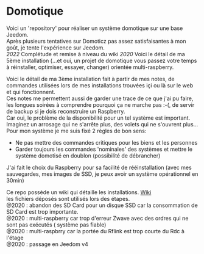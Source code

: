 # Domotique
Voici un 'repository' pour réaliser un système domotique sur une base Jeedom.   
Après plusieurs tentatives sur Domoticz pas assez satisfaisantes à mon goût, je tente l'expérience sur Jeedom.  
_2022_ Complétude et remise à niveau du wiki 
_2020_ Voici le détail de ma 5ème installation (...et oui, un projet de domotique vous passez votre temps à réinstaller, optimiser, essayer, changer) orientée multi-raspberry.  

Voici le détail de ma 3ème installation fait à partir de mes notes, de commandes utilisées lors de mes installations trouvées içi ou là sur le web et qui fonctionnent.   
Ces notes me permettent aussi de garder une trace de ce que j'ai pu faire, les longues soirées à comprendre pourquoi ça ne marche pas :-(, de servir de backup si je dois reconstruire un Raspberry.    
Car oui, le problème de la disponibilité pour un tel système est important. Imaginez un arrosage qui ne s'arrête plus, des volets qui ne s'ouvrent plus...          
Pour mon système je me suis fixé 2 règles de bon sens:   
* Ne pas mettre des commandes critiques pour les biens et les personnes   
* Garder toujours les commandes 'nominales' des systèmes et mettre le système domotisé en doublon (possibilité de débrancher)     
   
J'ai fait le choix du Raspberry pour sa facilité de rééinstallation (avec mes sauvegardes, mes images de SSD, je peux avoir un système opérationnel en 30min)      

Ce repo possède un wiki qui détaille les installations. [Wiki](https://github.com/Manu31240/Domotique/wiki)     
les fichiers déposés sont utilisés lors des étapes.  
@2020 : abandon des SD Card pour un disque SSD car la consommation de SD Card est trop importante.  
@2020 : multi-raspberry car trop d'erreur Zwave avec des ordres qui ne sont pas exécutés ( système pas fiable)  
@2020 : multi-raspbrry car la portée du Rflink est trop courte du Rdc à l'étage  
@2020 : passage en Jeedom v4  






